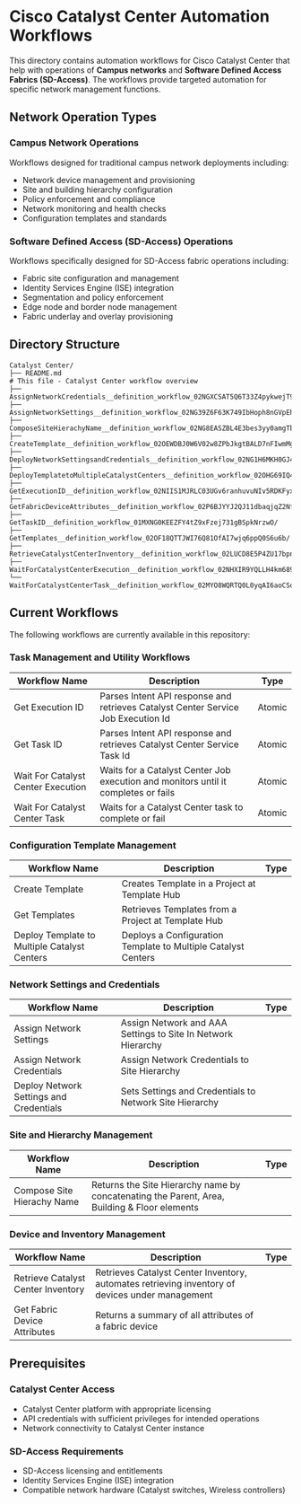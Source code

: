 # Cisco Catalyst Center Automation Workflows

This directory contains automation workflows for Cisco Catalyst Center that help with operations of **Campus networks** and **Software Defined Access Fabrics (SD-Access)**. The workflows provide targeted automation for specific network management functions.

## Network Operation Types

### Campus Network Operations

Workflows designed for traditional campus network deployments including:

- Network device management and provisioning
- Site and building hierarchy configuration
- Policy enforcement and compliance
- Network monitoring and health checks
- Configuration templates and standards

### Software Defined Access (SD-Access) Operations

Workflows specifically designed for SD-Access fabric operations including:

- Fabric site configuration and management
- Identity Services Engine (ISE) integration
- Segmentation and policy enforcement
- Edge node and border node management
- Fabric underlay and overlay provisioning

## Directory Structure

```text
Catalyst Center/
├── README.md                                                                           # This file - Catalyst Center workflow overview
├── AssignNetworkCredentials__definition_workflow_02NGXCSAT5Q6T33Z4pykwejT9wziPP6KTwe/
├── AssignNetworkSettings__definition_workflow_02NG39Z6F63K749IbHoph8nGVpEhHaIUHt6/
├── ComposeSiteHierachyName__definition_workflow_02NG8EASZBL4E3bes3yy0amgTb0RQCG1v2n/
├── CreateTemplate__definition_workflow_02OEWDBJ0W6V02w8ZPbJkgtBALD7nFIwmMg/
├── DeployNetworkSettingsandCredentials__definition_workflow_02NG1H6MKH0GJ4g9gEeP0STvn5AwirGGF1F/
├── DeployTemplatetoMultipleCatalystCenters__definition_workflow_02OHG69IQ4LYA3ueBbULOgjS8UGLDHocEdV/
├── GetExecutionID__definition_workflow_02NIIS1MJRLC03UGv6ranhuvuNIv5RDKFyx/
├── GetFabricDeviceAttributes__definition_workflow_02P6BJYYJ2QJ11dbaqjqZ2NfEaBbbz0xDna/
├── GetTaskID__definition_workflow_01MXNG0KEEZFY4tZ9xFzej731gBSpkNrzwO/
├── GetTemplates__definition_workflow_02OF18QTTJWI76Q81OfAI7wjq6ppQ0S6u6b/
├── RetrieveCatalystCenterInventory__definition_workflow_02LUCD8E5P4ZU17bpnk6E5qWw11nrOeyEig/
├── WaitForCatalystCenterExecution__definition_workflow_02NHXIR9YQLLH4km689n0NCuWFwW5MuL4BD/
└── WaitForCatalystCenterTask__definition_workflow_02MYO8WQRTQ0L0yqAI6aoCSoM5AD9vA6vBQ/
```

## Current Workflows

The following workflows are currently available in this repository:

### Task Management and Utility Workflows

| Workflow Name | Description | Type |
|---------------|-------------|------|
| Get Execution ID | Parses Intent API response and retrieves Catalyst Center Service Job Execution Id | Atomic |
| Get Task ID | Parses Intent API response and retrieves Catalyst Center Service Task Id | Atomic |
| Wait For Catalyst Center Execution | Waits for a Catalyst Center Job execution and monitors until it completes or fails | Atomic |
| Wait For Catalyst Center Task | Waits for a Catalyst Center task to complete or fail | Atomic |

### Configuration Template Management

| Workflow Name | Description | Type |
|---------------|-------------|------|
| Create Template | Creates Template in a Project at Template Hub | |
| Get Templates | Retrieves Templates from a Project at Template Hub | |
| Deploy Template to Multiple Catalyst Centers | Deploys a Configuration Template to Multiple Catalyst Centers | |

### Network Settings and Credentials

| Workflow Name | Description | Type |
|---------------|-------------|------|
| Assign Network Settings | Assign Network and AAA Settings to Site In Network Hierarchy | |
| Assign Network Credentials | Assign Network Credentials to Site Hierarchy | |
| Deploy Network Settings and Credentials | Sets Settings and Credentials to Network Site Hierarchy | |

### Site and Hierarchy Management

| Workflow Name | Description | Type |
|---------------|-------------|------|
| Compose Site Hierachy Name | Returns the Site Hierarchy name by concatenating the Parent, Area, Building & Floor elements | |

### Device and Inventory Management

| Workflow Name | Description | Type |
|---------------|-------------|------|
| Retrieve Catalyst Center Inventory | Retrieves Catalyst Center Inventory, automates retrieving inventory of devices under management | |
| Get Fabric Device Attributes | Returns a summary of all attributes of a fabric device | |

## Prerequisites

### Catalyst Center Access

- Catalyst Center platform with appropriate licensing
- API credentials with sufficient privileges for intended operations
- Network connectivity to Catalyst Center instance

### SD-Access Requirements

- SD-Access licensing and entitlements
- Identity Services Engine (ISE) integration
- Compatible network hardware (Catalyst switches, Wireless controllers)
